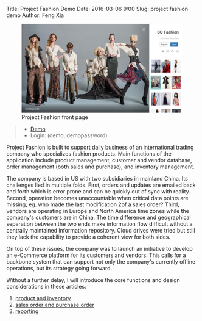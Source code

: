Title: Project Fashion Demo
Date: 2016-03-06 9:00
Slug: project fashion demo
Author: Feng Xia

<figure class="s12 center">
    <img src="images/demo_fashion.png" />
    <figcaption>Project Fashion front page</figcaption>
</figure>

> * [Demo][1]
> * Login: (demo, demopassword)

Project Fashion is built to support daily business of an international
trading company who specializes fashion products. Main functions of
the application include product management, customer and vendor
database, order management (both sales and purchase), and inventory
management.

The company is based in US with two subsidiaries in mainland China.
Its challenges lied in multiple folds. First, orders and updates are emailed
back and forth which is error prone and can be quickly out of sync with
reality. Second, operation becomes
unaccountable when critical data points are missing, eg. who made
the last modification 2of a sales order? Third, vendors are operating
in Europe and North America time zones while the company's customers
are in China. The time difference and geographical separation between
the two ends make information flow difficult without a centrally maintained
information repository. Cloud drives were tried but still they
lack the capability to provide a coherent view for both sides.

On top of these issues, the company was to launch an initiative
to develop an e-Commerce platform for its customers and vendors.
This calls for a backbone system that can support not only the company's
currently offline operations, but its strategy going forward.


Without a further delay, I will introduce the core functions
and design considerations in these articles:

1. [product and inventory][2]
2. [sales order and purchase order][3]
3. [reporting][4]


[1]: http://fengxia.co:8003/wei/
[2]: {filename}/workspace/fashion/intro.md
[3]: {filename}/workspace/fashion/order.md
[4]: {filename}/workspace/fashion/report.md
